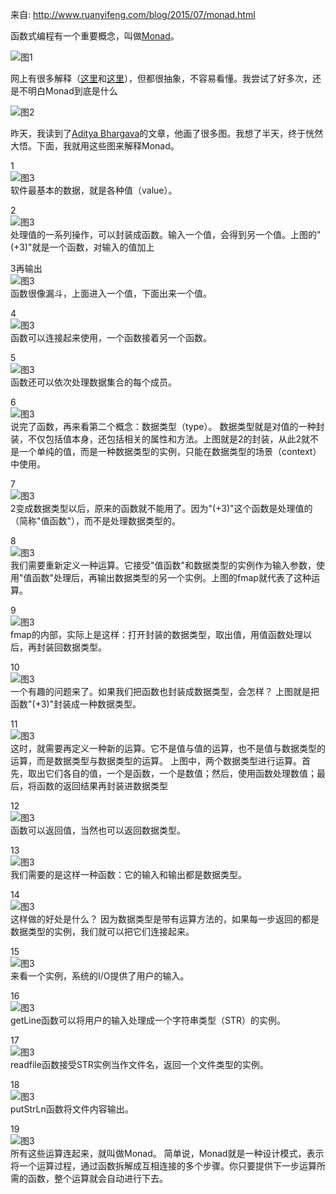 来自: http://www.ruanyifeng.com/blog/2015/07/monad.html

函数式编程有一个重要概念，叫做[Monad](https://en.wikipedia.org/wiki/Monad_%28functional_programming%29)。

![图1](image/monad-1.jpg)

网上有很多解释（[这里](http://stackoverflow.com/questions/2704652/monad-in-plain-english-for-the-oop-programmer-with-no-fp-background)和[这里](http://stackoverflow.com/questions/44965/what-is-a-monad)），但都很抽象，不容易看懂。我尝试了好多次，还是不明白Monad到底是什么

![图2](image/monad-2.jpg)

昨天，我读到了[Aditya Bhargava](http://adit.io/posts/2013-04-17-functors,_applicatives,_and_monads_in_pictures.html)的文章，他画了很多图。我想了半天，终于恍然大悟。下面，我就用这些图来解释Monad。

1  
![图3](image/monad-3.png)  
软件最基本的数据，就是各种值（value）。

2  
![图3](image/monad-4.png)  
处理值的一系列操作，可以封装成函数。输入一个值，会得到另一个值。上图的"(+3)"就是一个函数，对输入的值加上

3再输出  
![图3](image/monad-5.png)  
函数很像漏斗，上面进入一个值，下面出来一个值。

4  
![图3](image/monad-6.png)  
函数可以连接起来使用，一个函数接着另一个函数。

5  
![图3](image/monad-7.png)  
函数还可以依次处理数据集合的每个成员。

6  
![图3](image/monad-8.png)  
说完了函数，再来看第二个概念：数据类型（type）。
数据类型就是对值的一种封装，不仅包括值本身，还包括相关的属性和方法。上图就是2的封装，从此2就不是一个单纯的值，而是一种数据类型的实例，只能在数据类型的场景（context）中使用。

7  
![图3](image/monad-9.png)  
2变成数据类型以后，原来的函数就不能用了。因为"(+3)"这个函数是处理值的（简称"值函数"），而不是处理数据类型的。

8  
![图3](image/monad-10.png)  
我们需要重新定义一种运算。它接受"值函数"和数据类型的实例作为输入参数，使用"值函数"处理后，再输出数据类型的另一个实例。上图的fmap就代表了这种运算。

9  
![图3](image/monad-11.png)  
fmap的内部，实际上是这样：打开封装的数据类型，取出值，用值函数处理以后，再封装回数据类型。

10  
![图3](image/monad-12.png)  
一个有趣的问题来了。如果我们把函数也封装成数据类型，会怎样？
上图就是把函数"(+3)"封装成一种数据类型。

11  
![图3](image/monad-13.png)  
这时，就需要再定义一种新的运算。它不是值与值的运算，也不是值与数据类型的运算，而是数据类型与数据类型的运算。
上图中，两个数据类型进行运算。首先，取出它们各自的值，一个是函数，一个是数值；然后，使用函数处理数值；最后，将函数的返回结果再封装进数据类型

12  
![图3](image/monad-14.png)  
函数可以返回值，当然也可以返回数据类型。

13  
![图3](image/monad-15.png)  
我们需要的是这样一种函数：它的输入和输出都是数据类型。

14  
![图3](image/monad-16.png)  
这样做的好处是什么？
因为数据类型是带有运算方法的，如果每一步返回的都是数据类型的实例，我们就可以把它们连接起来。

15  
![图3](image/monad-17.png)  
来看一个实例，系统的I/O提供了用户的输入。

16  
![图3](image/monad-18.png)  
getLine函数可以将用户的输入处理成一个字符串类型（STR）的实例。

17  
![图3](image/monad-19.png)  
readfile函数接受STR实例当作文件名，返回一个文件类型的实例。

18  
![图3](image/monad-20.png)  
putStrLn函数将文件内容输出。

19  
![图3](image/monad-21.png)  
所有这些运算连起来，就叫做Monad。
简单说，Monad就是一种设计模式，表示将一个运算过程，通过函数拆解成互相连接的多个步骤。你只要提供下一步运算所需的函数，整个运算就会自动进行下去。
